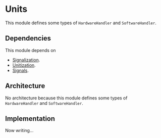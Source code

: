 # Units

This module defines some types of `HardwareHandler` and `SoftwareHandler`.

## Dependencies

This module depends on

- [Signalization](./Signalization.md).
- [Unitization](./Unitization.md).
- [Signals](./Signals.md).

## Architecture

No architecture because this module defines some types of `HardwareHandler` and `SoftwareHandler`.

## Implementation

Now writing...
